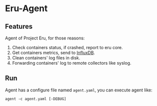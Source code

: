 # Eru-Agent

## Features

Agent of Project Eru, for those reasons:

1. Check containers status, if crashed, report to eru core.
2. Get containers metrics, send to [InfluxDB](http://influxdb.com/).
3. Clean containers' log files in disk.
4. Forwarding containers' log to remote collectors like syslog.

## Run

Agent has a configure file named `agent.yaml`, you can execute agent like:

    agent -c agent.yaml [-DEBUG]

